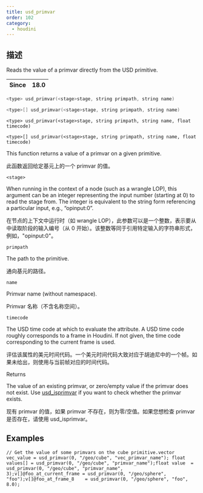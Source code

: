 ```yaml
---
title: usd_primvar
order: 102
category:
  - houdini
---
```

    
## 描述

Reads the value of a primvar directly from the USD primitive.

| Since | 18.0 |
| ----- | ---- |

```c
<type> usd_primvar(<stage>stage, string primpath, string name)
```

```c
<type>[] usd_primvar(<stage>stage, string primpath, string name)
```

`<type> usd_primvar(<stage>stage, string primpath, string name, float timecode)`

`<type>[] usd_primvar(<stage>stage, string primpath, string name, float timecode)`

This function returns a value of a primvar on a given primitive.

此函数返回给定基元上的一个 primvar 的值。

`<stage>`

When running in the context of a node (such as a wrangle LOP), this argument
can be an integer representing the input number (starting at 0) to read the
stage from. The integer is equivalent to the string form referencing a
particular input, e.g., “opinput:0”.

在节点的上下文中运行时（如 wrangle LOP），此参数可以是一个整数，表示要从中读取阶段的输入编号（从 0
开始）。该整数等同于引用特定输入的字符串形式，例如，"opinput:0"。

`primpath`

The path to the primitive.

通向基元的路径。

`name`

Primvar name (without namespace).

Primvar 名称（不含名称空间）。

`timecode`

The USD time code at which to evaluate the attribute. A USD time code roughly
corresponds to a frame in Houdini. If not given, the time code corresponding
to the current frame is used.

评估该属性的美元时间代码。一个美元时间代码大致对应于胡迪尼中的一个帧。如果未给出，则使用与当前帧对应的时间代码。

Returns

The value of an existing primvar, or zero/empty value if the primvar does not
exist. Use [usd_isprimvar](usd_isprimvar.html "Checks if the primitive has a
primvar of the given name.") if you want to check whether the primvar exists.

现有 primvar 的值，如果 primvar 不存在，则为零/空值。如果您想检查 primvar 是否存在，请使用 usd_isprimvar。

## Examples

    // Get the value of some primvars on the cube primitive.vector vec_value = usd_primvar(0, "/geo/cube", "vec_primvar_name"); float values[] = usd_primvar(0, "/geo/cube", "primvar_name");float value  = usd_primvar(0, "/geo/cube", "primvar_name", 3);v[]@foo_at_current_frame = usd_primvar(0, "/geo/sphere", "foo");v[]@foo_at_frame_8    = usd_primvar(0, "/geo/sphere", "foo", 8.0);
